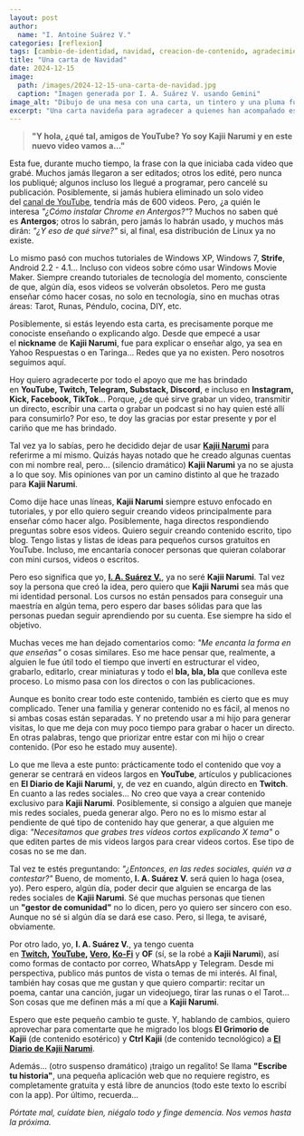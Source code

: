 ```yaml
---
layout: post
author:
  name: "I. Antoine Suárez V."
categories: [reflexion]
tags: [cambio-de-identidad, navidad, creacion-de-contenido, agradecimiento, comunidad]
title: "Una carta de Navidad"
date: 2024-12-15
image:
  path: /images/2024-12-15-una-carta-de-navidad.jpg
  caption: "Imagen generada por I. A. Suárez V. usando Gemini"
image_alt: "Dibujo de una mesa con una carta, un tintero y una pluma fuente"
excerpt: "Una carta navideña para agradecer a quienes han acompañado este camino como Kajii Narumi, y compartir el futuro del proyecto, ahora más colectivo y enfocado en el conocimiento libre."
---
```



> **"Y hola, ¿qué tal, amigos de YouTube? Yo soy Kajii Narumi y en este nuevo video vamos a..."**

Esta fue, durante mucho tiempo, la frase con la que iniciaba cada video que grabé. Muchos jamás llegaron a ser editados; otros los edité, pero nunca los publiqué; algunos incluso los llegué a programar, pero cancelé su publicación. Posiblemente, si jamás hubiera eliminado un solo video del [canal de YouTube](https://www.youtube.com/channel/UCPjT4JmZglYBRGkD1DtUJrg), tendría más de 600 videos. Pero, ¿a quién le interesa _"¿Cómo instalar Chrome en Antergos?"_? Muchos no saben qué es **Antergos**; otros lo sabrán, pero jamás lo habrán usado, y muchos más dirán: _"¿Y eso de qué sirve?"_ si, al final, esa distribución de Linux ya no existe.

Lo mismo pasó con muchos tutoriales de Windows XP, Windows 7, **Strife**, Android 2.2 - 4.1... Incluso con videos sobre cómo usar Windows Movie Maker. Siempre creando tutoriales de tecnología del momento, consciente de que, algún día, esos videos se volverán obsoletos. Pero me gusta enseñar cómo hacer cosas, no solo en tecnología, sino en muchas otras áreas: Tarot, Runas, Péndulo, cocina, DIY, etc.

Posiblemente, si estás leyendo esta carta, es precisamente porque me conociste enseñando o explicando algo. Desde que empecé a usar el **nickname** de **Kajii Narumi**, fue para explicar o enseñar algo, ya sea en Yahoo Respuestas o en Taringa... Redes que ya no existen. Pero nosotros seguimos aquí.

Hoy quiero agradecerte por todo el apoyo que me has brindado en **YouTube, Twitch, Telegram, Substack, Discord**, e incluso en **Instagram, Kick, Facebook, TikTok**... Porque, ¿de qué sirve grabar un video, transmitir un directo, escribir una carta o grabar un podcast si no hay quien esté allí para consumirlo? Por eso, te doy las gracias por estar presente y por el cariño que me has brindado.

Tal vez ya lo sabías, pero he decidido dejar de usar **[Kajii Narumi](https://bio.site/KajiiNarumi)** para referirme a mí mismo. Quizás hayas notado que he creado algunas cuentas con mi nombre real, pero... (silencio dramático) **Kajii Narumi** ya no se ajusta a lo que soy. Mis opiniones van por un camino distinto al que he trazado para **Kajii Narumi**.

Como dije hace unas líneas, **Kajii Narumi** siempre estuvo enfocado en tutoriales, y por ello quiero seguir creando videos principalmente para enseñar cómo hacer algo. Posiblemente, haga directos respondiendo preguntas sobre esos videos. Quiero seguir creando contenido escrito, tipo blog. Tengo listas y listas de ideas para pequeños cursos gratuitos en YouTube. Incluso, me encantaría conocer personas que quieran colaborar con mini cursos, videos o escritos.

Pero eso significa que yo, **[I. A. Suárez V.](https://bio.site/iasuarezv)**, ya no seré **Kajii Narumi**. Tal vez soy la persona que creó la idea, pero quiero que **Kajii Narumi** sea más que mi identidad personal. Los cursos no están pensados para conseguir una maestría en algún tema, pero espero dar bases sólidas para que las personas puedan seguir aprendiendo por su cuenta. Ese siempre ha sido el objetivo.

Muchas veces me han dejado comentarios como: _"Me encanta la forma en que enseñas"_ o cosas similares. Eso me hace pensar que, realmente, a alguien le fue útil todo el tiempo que invertí en estructurar el video, grabarlo, editarlo, crear miniaturas y todo el **bla, bla, bla** que conlleva este proceso. Lo mismo pasa con los directos o con las publicaciones.

Aunque es bonito crear todo este contenido, también es cierto que es muy complicado. Tener una familia y generar contenido no es fácil, al menos no si ambas cosas están separadas. Y no pretendo usar a mi hijo para generar visitas, lo que me deja con muy poco tiempo para grabar o hacer un directo. En otras palabras, tengo que priorizar entre estar con mi hijo o crear contenido. (Por eso he estado muy ausente).

Lo que me lleva a este punto: prácticamente todo el contenido que voy a generar se centrará en videos largos en **YouTube**, artículos y publicaciones en **El Diario de Kajii Narumi**, y, de vez en cuando, algún directo en **Twitch**. En cuanto a las redes sociales... No creo que vaya a crear contenido exclusivo para **Kajii Narumi**. Posiblemente, si consigo a alguien que maneje mis redes sociales, pueda generar algo. Pero no es lo mismo estar al pendiente de qué tipo de contenido hay que generar, a que alguien me diga: _"Necesitamos que grabes tres videos cortos explicando X tema"_ o que editen partes de mis videos largos para crear videos cortos. Ese tipo de cosas no se me dan.

Tal vez te estés preguntando: _"¿Entonces, en las redes sociales, quién va a contestar?"_ Bueno, de momento, **I. A. Suárez V.** será quien lo haga (osea, yo). Pero espero, algún día, poder decir que alguien se encarga de las redes sociales de **Kajii Narumi**. Sé que muchas personas que tienen un **"gestor de comunidad"** no lo dicen, pero yo quiero ser sincero con eso. Aunque no sé si algún día se dará ese caso. Pero, si llega, te avisaré, obviamente.

Por otro lado, yo, **I. A. Suárez V.**, ya tengo cuenta en **[Twitch](https://www.twitch.tv/iasuarezv), [YouTube](https://www.youtube.com/@iasuarezv), [Vero](https://vero.co/iasuarezv), [Ko-Fi](https://onlyfans.com/iasuarezv)** y **OF** (sí, se la robé a **Kajii Narumi**), así como formas de contacto por correo, WhatsApp y Telegram. Desde mi perspectiva, publico más puntos de vista o temas de mi interés. Al final, también hay cosas que me gustan y que quiero compartir: recitar un poema, cantar una canción, jugar un videojuego, tirar las runas o el Tarot... Son cosas que me definen más a mí que a **Kajii Narumi**.

Espero que este pequeño cambio te guste. Y, hablando de cambios, quiero aprovechar para comentarte que he migrado los blogs **El Grimorio de Kajii** (de contenido esotérico) y **Ctrl Kajii** (de contenido tecnológico) a **[El Diario de Kajii Narumi](https://blog.kajiinarumi.com/)**.

Además... (otro suspenso dramático) ¡traigo un regalito! Se llama **"Escribe tu historia"**, una pequeña aplicación web que no requiere registro, es completamente gratuita y está libre de anuncios (todo este texto lo escribí con la app). Por último, recuerda...

_Pórtate mal, cuídate bien, niégalo todo y finge demencia. Nos vemos hasta la próxima._